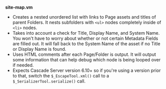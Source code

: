 **site-map.vm**

* Creates a nested unordered list with links to Page assets and titles of parent Folders. It nests subfolders with `<ul>` nodes completely inside of `<li>` nodes.
* Takes into account a check for Title, Display Name, and System Name. You won't have to worry about whether or not certain Metadata Fields are filled out. It will fall back to the System Name of the asset if no Title or Display Name is found.
* Uses HTML comments after each Page/Folder is output. It will output some information that can help debug which node is being looped over if needed.
* Expects Cascade Server version 6.10+ so if you're using a version prior to that, switch the `$_EscapeTool.xml()` call to a `$_SerializerTool.serialize()` call.
